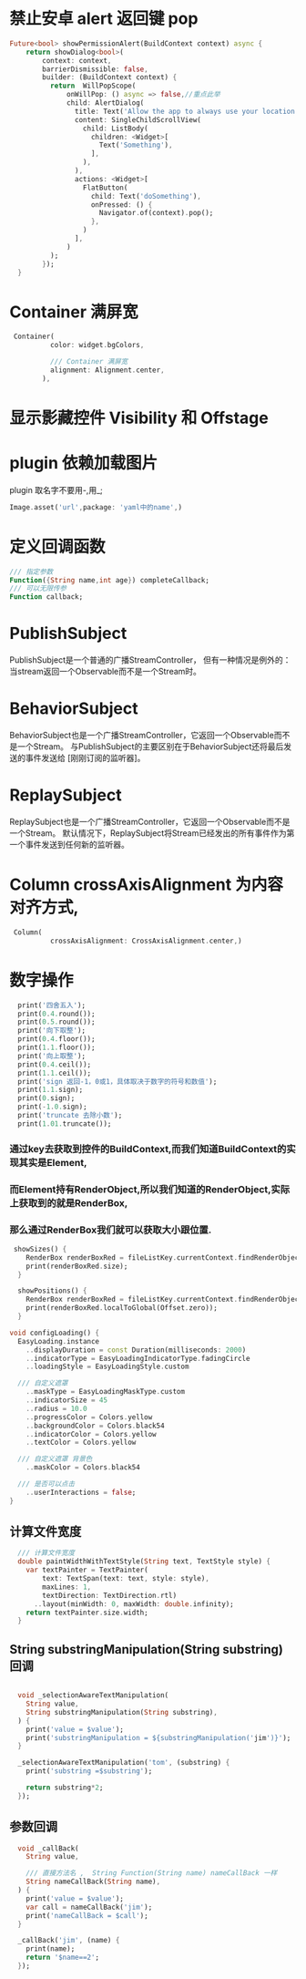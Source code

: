 # 禁止安卓 alert 返回键 pop
```dart
Future<bool> showPermissionAlert(BuildContext context) async {
    return showDialog<bool>(
        context: context,
        barrierDismissible: false,
        builder: (BuildContext context) {
          return  WillPopScope(
              onWillPop: () async => false,//重点此举
              child: AlertDialog(
                title: Text('Allow the app to always use your location'),
                content: SingleChildScrollView(
                  child: ListBody(
                    children: <Widget>[
                      Text('Something'),
                    ],
                  ),
                ),
                actions: <Widget>[
                  FlatButton(
                    child: Text('doSomething'),
                    onPressed: () {
                      Navigator.of(context).pop();
                    },
                  )
                ],
              )
          );
        });
  }
```

# Container 满屏宽
```dart
 Container(
          color: widget.bgColors,

          /// Container 满屏宽
          alignment: Alignment.center,
        ),
```
# 显示影藏控件 Visibility 和 Offstage

# plugin 依赖加载图片
plugin 取名字不要用-,用_;
```dart
Image.asset('url',package: 'yaml中的name',)
```

# 定义回调函数
```dart
/// 指定参数
Function({String name,int age}) completeCallback;
/// 可以无限传参
Function callback;
```

 # PublishSubject
 PublishSubject是一个普通的广播StreamController，
 但有一种情况是例外的：当stream返回一个Observable而不是一个Stream时。

# BehaviorSubject
BehaviorSubject也是一个广播StreamController，它返回一个Observable而不是一个Stream。
与PublishSubject的主要区别在于BehaviorSubject还将最后发送的事件发送给 [刚刚订阅的监听器]。


# ReplaySubject
ReplaySubject也是一个广播StreamController，它返回一个Observable而不是一个Stream。
默认情况下，ReplaySubject将Stream已经发出的所有事件作为第一个事件发送到任何新的监听器。

# Column crossAxisAlignment 为内容对齐方式,
```dart
 Column(
          crossAxisAlignment: CrossAxisAlignment.center,)
```
# 数字操作
```dart
  print('四舍五入');
  print(0.4.round());
  print(0.5.round());
  print('向下取整');
  print(0.4.floor());
  print(1.1.floor());
  print('向上取整');
  print(0.4.ceil());
  print(1.1.ceil());
  print('sign 返回-1，0或1，具体取决于数字的符号和数值');
  print(1.1.sign);
  print(0.sign);
  print(-1.0.sign);
  print('truncate 去除小数');
  print(1.01.truncate());
```

### 通过key去获取到控件的BuildContext,而我们知道BuildContext的实现其实是Element,
### 而Element持有RenderObject,所以我们知道的RenderObject,实际上获取到的就是RenderBox,
### 那么通过RenderBox我们就可以获取大小跟位置.

```dart
 showSizes() {
    RenderBox renderBoxRed = fileListKey.currentContext.findRenderObject();
    print(renderBoxRed.size);
  }

  showPositions() {
    RenderBox renderBoxRed = fileListKey.currentContext.findRenderObject();
    print(renderBoxRed.localToGlobal(Offset.zero));
  }

```
```dart
void configLoading() {
  EasyLoading.instance
    ..displayDuration = const Duration(milliseconds: 2000)
    ..indicatorType = EasyLoadingIndicatorType.fadingCircle
    ..loadingStyle = EasyLoadingStyle.custom

  /// 自定义遮罩
    ..maskType = EasyLoadingMaskType.custom
    ..indicatorSize = 45
    ..radius = 10.0
    ..progressColor = Colors.yellow
    ..backgroundColor = Colors.black54
    ..indicatorColor = Colors.yellow
    ..textColor = Colors.yellow

  /// 自定义遮罩 背景色
    ..maskColor = Colors.black54

  /// 是否可以点击
    ..userInteractions = false;
}
```

## 计算文件宽度
```dart
  /// 计算文件宽度
  double paintWidthWithTextStyle(String text, TextStyle style) {
    var textPainter = TextPainter(
        text: TextSpan(text: text, style: style),
        maxLines: 1,
        textDirection: TextDirection.rtl)
      ..layout(minWidth: 0, maxWidth: double.infinity);
    return textPainter.size.width;
  }
```

##  String substringManipulation(String substring) 回调
```dart

  void _selectionAwareTextManipulation(
    String value,
    String substringManipulation(String substring),
  ) {
    print('value = $value');
    print('substringManipulation = ${substringManipulation('jim')}');
  }

  _selectionAwareTextManipulation('tom', (substring) {
    print('substring =$substring');

    return substring*2;
  });
```

## 参数回调
```dart
  void _callBack(
    String value,

    /// 直接方法名 ,  String Function(String name) nameCallBack 一样
    String nameCallBack(String name),
  ) {
    print('value = $value');
    var call = nameCallBack('jim');
    print('nameCallBack = $call');
  }

  _callBack('jim', (name) {
    print(name);
    return '$name==2';
  });
```